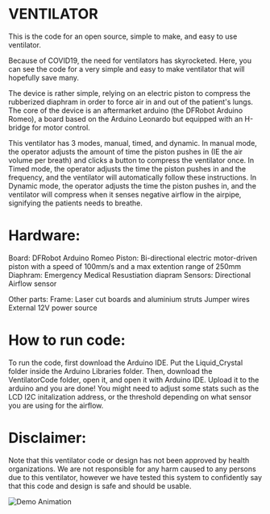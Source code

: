 # VENTILATOR
This is the code for an open source, simple to make, and easy to use ventilator. 

Because of COVID19, the need for ventilators has skyrocketed. Here, you can see the code for a very simple and easy to make ventilator that will hopefully save many.

The device is rather simple, relying on an electric piston to compress the rubberized diaphram in order to force air in and out of the patient's lungs. The core of the device is an aftermarket arduino (the DFRobot Arduino Romeo), a board based on the Arduino Leonardo but equipped with an H-bridge for motor control. 

This ventilator has 3 modes, manual, timed, and dynamic. In manual mode, the operator adjusts the amount of time the piston pushes in (IE the air volume per breath) and clicks a button to compress the ventilator once. In Timed mode, the operator adjusts the time the piston pushes in and the frequency, and the ventilator will automatically follow these instructions. In Dynamic mode, the operator adjusts the time the piston pushes in, and the ventilator will compress when it senses negative airflow in the airpipe, signifying the patients needs to breathe.

# Hardware:
Board: DFRobot Arduino Romeo
Piston: Bi-directional electric motor-driven piston with a speed of 100mm/s and a max extention range of 250mm
Diaphram: Emergency Medical Resustiation diapram
Sensors: Directional Airflow sensor

Other parts:
Frame: Laser cut boards and aluminium struts
Jumper wires
External 12V power source

# How to run code:
To run the code, first download the Arduino IDE. Put the Liquid_Crystal folder inside the Arduino Libraries folder. Then, download the VentilatorCode folder, open it, and open it with Arduino IDE. Upload it to the arduino and you are done! You might need to adjust some stats such as the LCD I2C initalization address, or the threshold depending on what sensor you are using for the airflow. 

# Disclaimer:
Note that this ventilator code or design has not been approved by health organizations. We are not responsible for any harm caused to any persons due to this ventilator, however we have tested this system to confidently say that this code and design is safe and should be usable. 


![Demo Animation](../assets/image1.JPG?raw=true)
